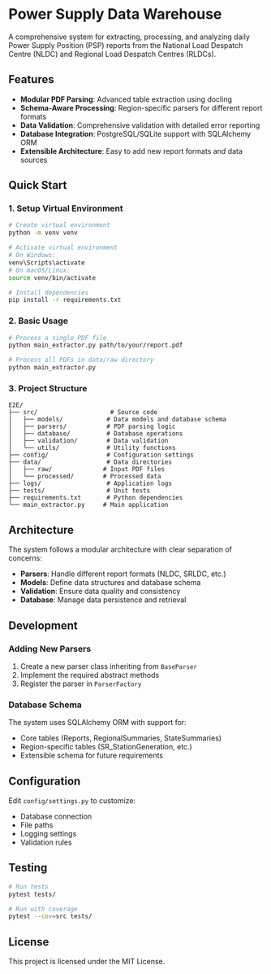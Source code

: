 # Power Supply Data Warehouse

A comprehensive system for extracting, processing, and analyzing daily Power Supply Position (PSP) reports from the National Load Despatch Centre (NLDC) and Regional Load Despatch Centres (RLDCs).

## Features

- **Modular PDF Parsing**: Advanced table extraction using docling
- **Schema-Aware Processing**: Region-specific parsers for different report formats
- **Data Validation**: Comprehensive validation with detailed error reporting
- **Database Integration**: PostgreSQL/SQLite support with SQLAlchemy ORM
- **Extensible Architecture**: Easy to add new report formats and data sources

## Quick Start

### 1. Setup Virtual Environment

```bash
# Create virtual environment
python -m venv venv

# Activate virtual environment
# On Windows:
venv\Scripts\activate
# On macOS/Linux:
source venv/bin/activate

# Install dependencies
pip install -r requirements.txt
```

### 2. Basic Usage

```bash
# Process a single PDF file
python main_extractor.py path/to/your/report.pdf

# Process all PDFs in data/raw directory
python main_extractor.py
```

### 3. Project Structure

```
E2E/
├── src/                    # Source code
│   ├── models/            # Data models and database schema
│   ├── parsers/           # PDF parsing logic
│   ├── database/          # Database operations
│   ├── validation/        # Data validation
│   └── utils/             # Utility functions
├── config/                # Configuration settings
├── data/                  # Data directories
│   ├── raw/              # Input PDF files
│   └── processed/        # Processed data
├── logs/                  # Application logs
├── tests/                 # Unit tests
├── requirements.txt       # Python dependencies
└── main_extractor.py     # Main application
```

## Architecture

The system follows a modular architecture with clear separation of concerns:

- **Parsers**: Handle different report formats (NLDC, SRLDC, etc.)
- **Models**: Define data structures and database schema
- **Validation**: Ensure data quality and consistency
- **Database**: Manage data persistence and retrieval

## Development

### Adding New Parsers

1. Create a new parser class inheriting from `BaseParser`
2. Implement the required abstract methods
3. Register the parser in `ParserFactory`

### Database Schema

The system uses SQLAlchemy ORM with support for:
- Core tables (Reports, RegionalSummaries, StateSummaries)
- Region-specific tables (SR_StationGeneration, etc.)
- Extensible schema for future requirements

## Configuration

Edit `config/settings.py` to customize:
- Database connection
- File paths
- Logging settings
- Validation rules

## Testing

```bash
# Run tests
pytest tests/

# Run with coverage
pytest --cov=src tests/
```

## License

This project is licensed under the MIT License. 
